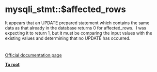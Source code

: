 # mysqli_stmt::$affected_rows




<div class="phpcode"><span class="html">
It appears that an UPDATE prepared statement which contains the same data as that already in the database returns 0 for affected_rows.&#xA0; I was expecting it to return 1, but it must be comparing the input values with the existing values and determining that no UPDATE has occurred.</span>
</div>
  

#

[Official documentation page](https://www.php.net/manual/en/mysqli-stmt.affected-rows.php)

**[To root](/README.md)**